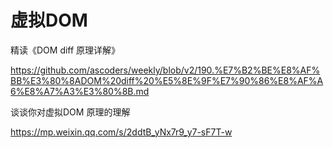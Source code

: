 # 虚拟DOM



精读《DOM diff 原理详解》

https://github.com/ascoders/weekly/blob/v2/190.%E7%B2%BE%E8%AF%BB%E3%80%8ADOM%20diff%20%E5%8E%9F%E7%90%86%E8%AF%A6%E8%A7%A3%E3%80%8B.md



谈谈你对虚拟DOM 原理的理解

https://mp.weixin.qq.com/s/2ddtB_yNx7r9_y7-sF7T-w